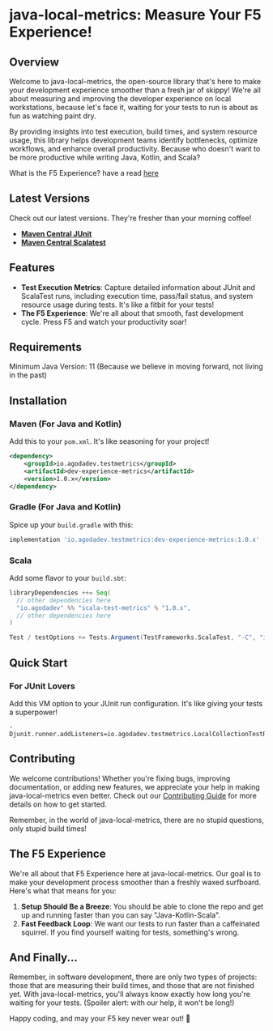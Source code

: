 # java-local-metrics: Measure Your F5 Experience!

## Overview

Welcome to java-local-metrics, the open-source library that's here to make your development experience smoother than a fresh jar of skippy! We're all about measuring and improving the developer experience on local workstations, because let's face it, waiting for your tests to run is about as fun as watching paint dry.

By providing insights into test execution, build times, and system resource usage, this library helps development teams identify bottlenecks, optimize workflows, and enhance overall productivity. Because who doesn't want to be more productive while writing Java, Kotlin, and Scala?

What is the F5 Experience? have a read [here](https://beerandserversdontmix.com/2024/08/15/an-introduction-to-the-f5-experience/)

## Latest Versions

Check out our latest versions. They're fresher than your morning coffee!

- **[Maven Central JUnit](https://central.sonatype.com/artifact/io.agodadev/testmetrics)**
- **[Maven Central Scalatest](https://central.sonatype.com/artifact/io.agodadev/scala-test-metrics)**

## Features

- **Test Execution Metrics**: Capture detailed information about JUnit and ScalaTest runs, including execution time, pass/fail status, and system resource usage during tests. It's like a fitbit for your tests!
- **The F5 Experience**: We're all about that smooth, fast development cycle. Press F5 and watch your productivity soar!

## Requirements

Minimum Java Version: 11 (Because we believe in moving forward, not living in the past)

## Installation

### Maven (For Java and Kotlin)

Add this to your `pom.xml`. It's like seasoning for your project!

```xml
<dependency>
    <groupId>io.agodadev.testmetrics</groupId>
    <artifactId>dev-experience-metrics</artifactId>
    <version>1.0.x</version>
</dependency>
```

### Gradle (For Java and Kotlin)

Spice up your `build.gradle` with this:

```gradle
implementation 'io.agodadev.testmetrics:dev-experience-metrics:1.0.x'
```

### Scala

Add some flavor to your `build.sbt`:

```scala
libraryDependencies ++= Seq(
  // other dependencies here
  "io.agodadev" %% "scala-test-metrics" % "1.0.x",
  // other dependencies here
)

Test / testOptions += Tests.Argument(TestFrameworks.ScalaTest, "-C", "io.agodadev.testmetricsscala.TestMetricsReporter")
```

## Quick Start

### For JUnit Lovers

Add this VM option to your JUnit run configuration. It's like giving your tests a superpower!

```shell
-Djunit.runner.addListeners=io.agodadev.testmetrics.LocalCollectionTestRunListener
```

## Contributing

We welcome contributions! Whether you're fixing bugs, improving documentation, or adding new features, we appreciate your help in making java-local-metrics even better. Check out our [Contributing Guide](CONTRIBUTING.md) for more details on how to get started.

Remember, in the world of java-local-metrics, there are no stupid questions, only stupid build times!

## The F5 Experience

We're all about that F5 Experience here at java-local-metrics. Our goal is to make your development process smoother than a freshly waxed surfboard. Here's what that means for you:

1. **Setup Should Be a Breeze**: You should be able to clone the repo and get up and running faster than you can say "Java-Kotlin-Scala".
2. **Fast Feedback Loop**: We want our tests to run faster than a caffeinated squirrel. If you find yourself waiting for tests, something's wrong.

## And Finally...

Remember, in software development, there are only two types of projects: those that are measuring their build times, and those that are not finished yet. With java-local-metrics, you'll always know exactly how long you're waiting for your tests. (Spoiler alert: with our help, it won't be long!)

Happy coding, and may your F5 key never wear out! 🚀